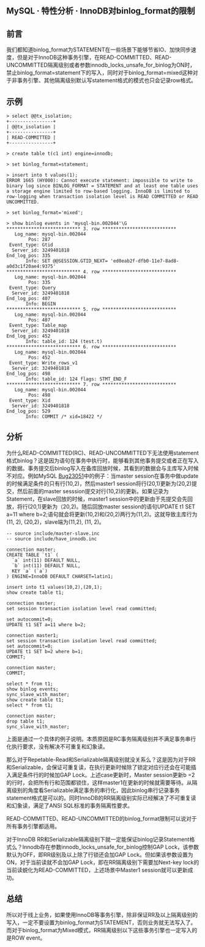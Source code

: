 ## MySQL · 特性分析 · InnoDB对binlog_format的限制


    
## 前言


我们都知道binlog_format为STATEMENT在一些场景下能够节省IO、加快同步速度，但是对于InnoDB这种事务引擎，在READ-COMMITTED、READ-UNCOMMITTED隔离级别或者参数innodb_locks_unsafe_for_binlog为ON时，禁止binlog_format=statement下的写入，同时对于binlog_format=mixed这种对于非事务引擎、其他隔离级别默认写statement格式的模式也只会记录row格式。  

## 示例

```LANG
> select @@tx_isolation;
+----------------+
| @@tx_isolation |
+----------------+
| READ-COMMITTED |
+----------------+

> create table t(c1 int) engine=innodb;

> set binlog_format=statement;

> insert into t values(1);
ERROR 1665 (HY000): Cannot execute statement: impossible to write to binary log since BINLOG_FORMAT = STATEMENT and at least one table uses a storage engine limited to row-based logging. InnoDB is limited to row-logging when transaction isolation level is READ COMMITTED or READ UNCOMMITTED.

> set binlog_format='mixed';

> show binlog events in 'mysql-bin.002044'\G
*************************** 3. row ***************************
   Log_name: mysql-bin.002044
        Pos: 287
 Event_type: Gtid
  Server_id: 3249401818
End_log_pos: 335
       Info: SET @@SESSION.GTID_NEXT= 'ed0eab2f-dfb0-11e7-8ad8-a0d3c1f20ae4:9375'
*************************** 4. row ***************************
   Log_name: mysql-bin.002044
        Pos: 335
 Event_type: Query
  Server_id: 3249401818
End_log_pos: 407
       Info: BEGIN
*************************** 5. row ***************************
   Log_name: mysql-bin.002044
        Pos: 407
 Event_type: Table_map
  Server_id: 3249401818
End_log_pos: 452
       Info: table_id: 124 (test.t)
*************************** 6. row ***************************
   Log_name: mysql-bin.002044
        Pos: 452
 Event_type: Write_rows_v1
  Server_id: 3249401818
End_log_pos: 498
       Info: table_id: 124 flags: STMT_END_F
*************************** 7. row ***************************
   Log_name: mysql-bin.002044
        Pos: 498
 Event_type: Xid
  Server_id: 3249401818
End_log_pos: 529
       Info: COMMIT /* xid=18422 */

```

## 分析

为什么READ-COMMITTED(RC)、READ-UNCOMMITTED下无法使用statement格式binlog？这是因为语句在事务中执行时，能够看到其他事务提交或者正在写入的数据。事务提交后binlog写入在备库回放时候，其看到的数据会与主库写入时候不对应。例如MySQL [Bug23051][0]中的例子：当master session在事务中做update的时候满足条件的只有行(10,2)，然后master1 session将行(20,1)更新为(20,2)提交，然后前面的master sesssion提交对行(10,2)的更新。如果记录为Statement，在slave回放的时候，master1 session中的更新由于先提交会先回放，将行(20,1)更新为（20,2)。随后回放master session的语句UPDATE t1 SET a=11 where b=2;语句就会将更新(10,2)和(20,2)两行为(11,2)。这就导致主库行为(11, 2), (20,2)，slave端为(11,2), (11, 2)。  

```LANG
-- source include/master-slave.inc
-- source include/have_innodb.inc

connection master;
CREATE TABLE `t1` (
  `a` int(11) DEFAULT NULL,
  `b` int(11) DEFAULT NULL,
  KEY `a` (`a`)
) ENGINE=InnoDB DEFAULT CHARSET=latin1;

insert into t1 values(10,2),(20,1);
show create table t1;

connection master;
set session transaction isolation level read committed;

set autocommit=0;
UPDATE t1 SET a=11 where b=2;

connection master1;
set session transaction isolation level read committed;
set autocommit=0;
UPDATE t1 SET b=2 where b=1;
COMMIT;

connection master;
COMMIT;

select * from t1;
show binlog events;
sync_slave_with_master;
show create table t1;
select * from t1;

connection master;
drop table t1;
sync_slave_with_master;

```


上面是通过一个具体的例子说明。本质原因是RC事务隔离级别并不满足事务串行化执行要求，没有解决不可重复和幻象读。  


那么对于Repetable-Read和Serializable隔离级别就没关系么？这是因为对于RR和Serializable，会保证可重复读，在执行更新时候除了锁定对应行还会在可能插入满足条件行的时候加GAP Lock。上述case更新时，Master session更新b =2的行时，会把所有行和范围都锁住，这样master1在更新的时候就需要等待。从隔离级别的角度看Serializable满足事务的串行化，因此binlog串行记录事务statement格式是可以的。同时InnoDB的RR隔离级别实际已经解决了不可重复读和幻象读，满足了ANSI SQL标准的事务隔离性要求。  


READ-COMMITTED、READ-UNCOMMITTED的binlog_format限制可以说对于所有事务引擎都适用。  


对于InnoDB RR和Serializable隔离级别下就一定能保证binlog记录Statement格式么？Innodb存在参数innodb_locks_unsafe_for_binlog控制GAP Lock，该参数默认为OFF，即RR级别及以上除了行锁还会加GAP Lock。但如果该参数设置为ON，对于当前读就不会加GAP Lock，即在RR隔离级别下需要加Next-key lock的当前读蜕化为READ-COMMITTED，上述场景中Master1 session就可以更新成功。  

## 总结

所以对于线上业务，如果使用InnoDB等事务引擎，除非保证RR及以上隔离级别的写入，一定不要设置为binlog_format为STATEMENT，否则业务就无法写入了。而对于binlog_format为Mixed模式，RR隔离级别以下这些事务引擎也一定写入的是ROW event。  


[0]: https://bugs.mysql.com/bug.php?id=23051